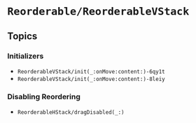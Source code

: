 # ``Reorderable/ReorderableVStack``

## Topics

### Initializers

- ``ReorderableVStack/init(_:onMove:content:)-6qy1t``
- ``ReorderableVStack/init(_:onMove:content:)-8leiy``

### Disabling Reordering

- ``ReorderableHStack/dragDisabled(_:)``
